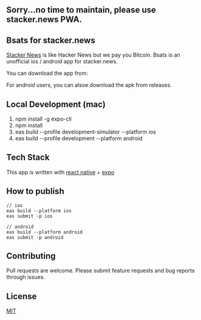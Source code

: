 ## Sorry...no time to maintain, please use stacker.news PWA.

## Bsats for stacker.news

[Stacker News](https://stacker.news) is like Hacker News but we pay you Bitcoin. Bsats is an unofficial ios / android app for stacker.news.

You can download the app from:

For android users, you can alsoe download the apk from releases.

## Local Development (mac)

1. npm install -g expo-cli
2. npm install
3. eas build --profile development-simulator --platform ios
4. eas build --profile development --platform android

## Tech Stack

This app is written with [react native](https://reactnative.dev/) + [expo](https://docs.expo.dev/)

## How to publish

```
// ios
eas build --platform ios
eas submit -p ios

// android
eas build --platform android
eas submit -p android
```

## Contributing

Pull requests are welcome. Please submit feature requests and bug reports through issues.

## License

[MIT](https://choosealicense.com/licenses/mit/)
